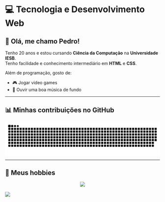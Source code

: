 # 💻 Tecnologia e Desenvolvimento Web

## 👋 Olá, me chamo Pedro!

Tenho 20 anos e estou cursando **Ciência da Computação** na **Universidade IESB**.  
Tenho facilidade e conhecimento intermediário em **HTML** e **CSS**.  

Além de programação, gosto de:  
- 🎮 Jogar video games  
- 🎵 Ouvir uma boa música de fundo  

---

## 📊 Minhas contribuições no GitHub

<p align="center">
  <picture>
    <source media="(prefers-color-scheme: dark)" srcset="https://raw.githubusercontent.com/mari4souza/mari4souza/output/github-contribution-grid-snake-dark.svg">
    <source media="(prefers-color-scheme: light)" srcset="https://raw.githubusercontent.com/mari4souza/mari4souza/output/github-contribution-grid-snake-dark.svg">
    <img align="center" alt="GitHub contribution grid snake animation" src="https://raw.githubusercontent.com/mari4souza/mari4souza/output/github-contribution-grid-snake.svg">
  </picture>
</p>

---

## 🎨 Meus hobbies

<p align="center">
<img src="https://github.com/Anmol-Baranwal/Cool-GIFs-For-GitHub/assets/74038190/4577b4e3-eb20-42ea-8088-c745981f3c82" width="300">
</p>

<p aling="center">
<img src="https://user-images.githubusercontent.com/74038190/225813708-98b745f2-7d22-48cf-9150-083f1b00d6c9.gif" width="500">
</p>  	

